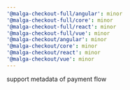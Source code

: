 ```yaml
---
'@malga-checkout-full/angular': minor
'@malga-checkout-full/core': minor
'@malga-checkout-full/react': minor
'@malga-checkout-full/vue': minor
'@malga-checkout/angular': minor
'@malga-checkout/core': minor
'@malga-checkout/react': minor
'@malga-checkout/vue': minor
---
```


support metadata of payment flow

